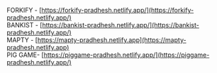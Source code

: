 FORKIFY - [https://forkify-pradhesh.netlify.app/](https://forkify-pradhesh.netlify.app/) <br />
BANKIST - [https://bankist-pradhesh.netlify.app/](https://bankist-pradhesh.netlify.app/)<br />
MAPTY   - [https://mapty-pradhesh.netlify.app](https://mapty-pradhesh.netlify.app) <br />
PIG GAME- [https://piggame-pradhesh.netlify.app/](https://piggame-pradhesh.netlify.app/)

